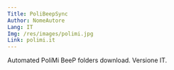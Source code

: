 ```yaml
---
Title: PoliBeepSync
Author: NomeAutore
Lang: IT
Img: /res/images/polimi.jpg
Link: polimi.it
---
```

Automated PoliMi BeeP folders download. Versione IT.
